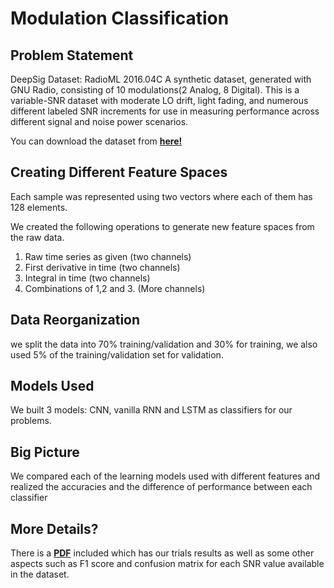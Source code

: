 # Modulation Classification

## Problem Statement

DeepSig Dataset: RadioML 2016.04C
A synthetic dataset, generated with GNU Radio, consisting of 10 modulations(2 Analog, 8 Digital).
This is a variable-SNR dataset with moderate LO drift, light fading, and numerous
different labeled SNR increments for use in measuring performance across
different signal and noise power scenarios.

You can download the dataset from [__here!__](http://opendata.deepsig.io/datasets/2016.10/RML2016.10b.tar.bz2)

## Creating Different Feature Spaces

Each sample was represented using two vectors where each of them has 128 elements.

We created the following operations to generate new feature spaces from the raw data.

1. Raw time series as given (two channels)
1. First derivative in time (two channels)
1. Integral in time (two channels)
1. Combinations of 1,2 and 3. (More channels)

## Data Reorganization

we split the data into 70% training/validation and 30% for training, we also used 5% of the training/validation set for validation.

## Models Used

We built 3 models: CNN, vanilla RNN and LSTM as classifiers for our problems.

## Big Picture

We compared each of the learning models used with different features and realized the accuracies and the difference of performance between each classifier

## More Details?

There is a [__PDF__](https://github.com/iZarrios/modulation-classification/blob/master/Report/Modulation%20Classification%20Report.pdf) included which has our trials results as well as some other aspects such as F1 score and confusion matrix for each SNR value available in the dataset.
